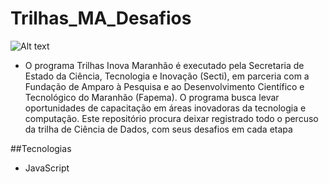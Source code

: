 # Trilhas_MA_Desafios
![Alt text](./passwd.png "Optional title")
- O programa Trilhas Inova Maranhão é executado pela Secretaria de Estado da Ciência, Tecnologia e Inovação (Secti), em parceria com a Fundação de Amparo à Pesquisa e ao Desenvolvimento Científico e Tecnológico do Maranhão (Fapema). O programa busca levar oportunidades de capacitação em áreas inovadoras da tecnologia e computação. Este repositório procura deixar registrado todo o percuso da trilha de Ciência de Dados, com seus desafios em cada etapa

##Tecnologias
- JavaScript
